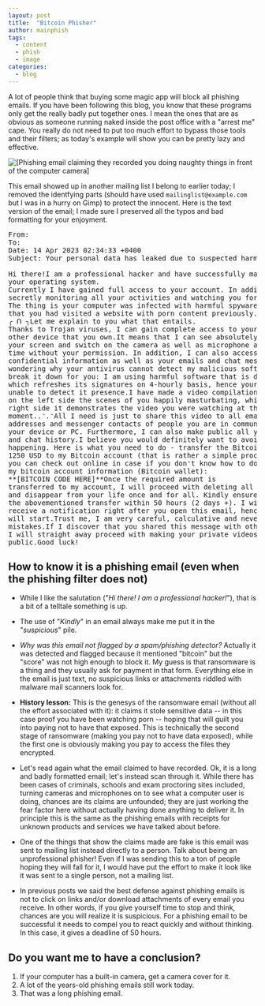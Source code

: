 ```yaml
---
layout: post
title:  "Bitcoin Phisher"
author: mainphish
tags:
  - content
  - phish
  - image
categories: 
  - blog
---
```


A lot of people think that buying some magic app will block all phishing 
emails. 
If you have been following this blog, you know that these programs only get the
really badly put together ones. I mean the ones that are as obvious as
someone running naked inside the post office with a "arrest me" cape.
You really do not need to put too much effort to bypass those tools and their
filters; as today's example will show you can be pretty lazy and effective.

<img src="/images/2023/phishs14.png" 
class="align-center" alt="[Phishing email claiming they recorded you doing
naughty things in front of the computer camera]">

This email showed up in another mailing list I belong to earlier today; 
I removed the 
identfying parts (should have used `mailinglist@example.com` but I was in a 
hurry on Gimp) to protect the innocent. Here is the text version of the email;
I made sure I preserved all the typos and bad formatting for your enjoyment.

<pre>
From: <mailinglist@example.com>
To: <mailinglist@example.com>
Date: 14 Apr 2023 02:34:33 +0400
Subject: Your personal data has leaked due to suspected harmful activities.

Hi there!I am a professional hacker and have successfully managed to hack 
your operating system.
Currently I have gained full access to your account. In addition, I was 
secretly monitoring all your activities and watching you for several months. 
The thing is your computer was infected with harmful spyware due to the fact 
that you had visited a website with porn content previously. 
&#9581; &#5198; &#9582;Let me explain to you what that entails. 
Thanks to Trojan viruses, I can gain complete access to your computer or any 
other device that you own.It means that I can see absolutely everything in 
your screen and switch on the camera as well as microphone at any point of 
time without your permission. In addition, I can also access and see your 
confidential information as well as your emails and chat messages.You may be 
wondering why your antivirus cannot detect my malicious software. Let me 
break it down for you: I am using harmful software that is driver-based, 
which refreshes its signatures on 4-hourly basis, hence your antivirus is 
unable to detect it presence.I have made a video compilation, which shows 
on the left side the scenes of you happily masturbating, while on the 
right side it demonstrates the video you were watching at that 
moment..&#7508;.&#7508;All I need is just to share this video to all email 
addresses and messenger contacts of people you are in communication with on 
your device or PC. Furthermore, I can also make public all your emails 
and chat history.I believe you would definitely want to avoid this from 
happening. Here is what you need to do - transfer the Bitcoin equivalent of 
1250 USD to my Bitcoin account (that is rather a simple process, which 
you can check out online in case if you don't know how to do that).Below is 
my bitcoin account information (Bitcoin wallet): 
**[BITCOIN CODE HERE]**Once the required amount is 
transferred to my account, I will proceed with deleting all those videos 
and disappear from your life once and for all. Kindly ensure you complete 
the abovementioned transfer within 50 hours (2 days +). I will 
receive a notification right after you open this email, hence the countdown 
will start.Trust me, I am very careful, calculative and never make 
mistakes.If I discover that you shared this message with others, 
I will straight away proceed with making your private videos 
public.Good luck!
</pre>


## How to know it is a phishing email (even when the phishing filter does not)

- While I like the salutation ("*Hi there! I am a professional hacker!*"), 
that is a bit of a telltale something is up.
- The use of "*Kindly*" in an email always make me put it in the 
"*suspicious*" pile. 

- *Why was this email not flagged by a spam/phishing detector?* 
Actually it was detected and flagged because it mentioned "bitcoin" but the
"score" was not high enough to block it. My guess is that
ransomware is a thing and they usually ask for payment in that form.
Everything else in the email is just text, no suspicious links or 
attachments riddled with malware mail scanners look for.

- **History lesson:** This is the genesys of 
the ransomware email (without all the effort associated with it): it claims
it stole sensitive data -- in this case proof you have been watching porn --
hoping that will guilt you into paying not to have that exposed. 
This is technically the second stage of ransomware (making you pay not to
have data exposed), while the first one is obviously making you pay to
access the files they encrypted. 

- Let's read again what the email claimed to have recorded. 
Ok, it is a long and badly formatted email; let's instead scan through it.
While there has been cases of criminals, schools and exam proctoring sites
included, turning cameras 
and microphones on to see what a computer user is doing, 
chances are its claims are unfounded; they are just working the fear factor
here without actually having done anything to deliver it.
In principle this is the same as the phishing emails with receipts 
for unknown products and services we have talked about before.

- One of the things that show the claims made are fake is this email was 
sent to mailing list instead directly to a person.
Talk about being an unprofessional phisher!
Even if I was sending this to a ton of people hoping they will fall for it, 
I would have put the effort to make it look like it was sent to a single
person, not a mailing list.

- In previous posts we said the best defense against phishing emails is
not to click on links and/or download attachments of every email you receive.
In other words, if you give yourself time to stop and think, chances are 
you will realize it is suspicious. For a phishing email to be successful
it needs to compel you to react quickly and without thinking. 
In this case, it gives a deadline of 50 hours.

## Do you want me to have a conclusion?

1. If your computer has a built-in camera, get a camera cover for it.
1. A lot of the years-old phishing emails still work today.
1. That was a long phishing email. 

